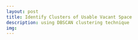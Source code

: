 ```yaml
---
layout: post
title: Identify Clusters of Usable Vacant Space 
description: using DBSCAN clustering technique 
img: 
---
```


